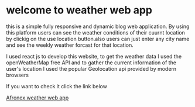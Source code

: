 <h1>welcome to weather web app</h1>
<p>this is a simple fully responsive and dynamic blog web application. By using this platform  users can see the weather conditions of their cuurnt location by clickig on the use location button.also users can just enter any city name and see the weekly weather forcast for that location.

<p>I used react js to develop this website, to get the weather data I used the openWeatherMap free API and to gather the current information of the user's location  I used the popular Geolocation api provided by modern browsers</p>

<p>If you want to check it click the link below</p>

<a href="https://afronex-task-2-kappa.vercel.app/" target="_blank" rel="noreferrer"> Afronex weather web app </a>
